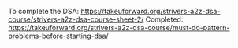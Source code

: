 To complete the DSA:  https://takeuforward.org/strivers-a2z-dsa-course/strivers-a2z-dsa-course-sheet-2/
Completed: 
		https://takeuforward.org/strivers-a2z-dsa-course/must-do-pattern-problems-before-starting-dsa/
